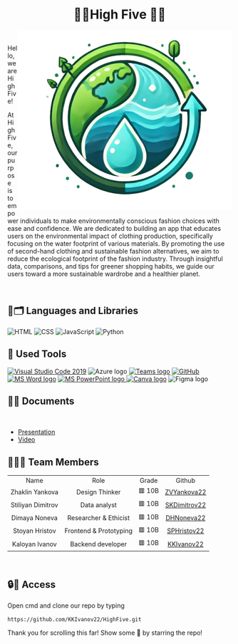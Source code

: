 
<h1 align="center"> 🙏🏻High Five 🙏🏻 </h1>
<img align="right" src="./highfive/src/figma/logo.png">

 

<br>
<p>Hello, we are High Five!</p>
<p>At HighFive, our purpose is to empower individuals to make environmentally conscious fashion choices with ease and confidence. We are dedicated to building an app that educates users on the environmental impact of clothing production, specifically focusing on the water footprint of various materials. By promoting the use of second-hand clothing and sustainable fashion alternatives, we aim to reduce the ecological footprint of the fashion industry. Through insightful data, comparisons, and tips for greener shopping habits, we guide our users toward a more sustainable wardrobe and a healthier planet.</p>
<br>

<h2 align="left">🚀🗂 Languages and Libraries </h2>
<p align="left">
<a><img src="https://upload.wikimedia.org/wikipedia/commons/thumb/6/61/HTML5_logo_and_wordmark.svg/2048px-HTML5_logo_and_wordmark.svg.png" alt="HTML" width=60px></a>
<a><img src ="https://1000logos.net/wp-content/uploads/2020/09/CSS-Logo-2011.png" alt="CSS" width=110px></a>
<a><img src="https://logos-world.net/wp-content/uploads/2023/02/JavaScript-Logo.png" alt="JavaScript" width=100px></a>
<a><img src ="https://upload.wikimedia.org/wikipedia/commons/thumb/c/c3/Python-logo-notext.svg/219px-Python-logo-notext.svg.png" alt="Python" width=48px></a>
</p>

<h2 align="left">🔧 Used Tools </h2>
<p align="left">
<a href="https://code.visualstudio.com/"><img src="https://img.icons8.com/color/48/null/visual-studio-code-2019.png" alt="Visual Studio Code 2019"/></a>
<a><img src="https://swimburger.net/media/ppnn3pcl/azure.png" alt="Azure logo"  width=45px></a>
 <a href="https://teams.microsoft.com/_?culture=en-us&country=us#/conversations/19:b01cf915e57b430ea93ab780c4f6b6dc@thread.v2?ctx=chat"><img src="https://upload.wikimedia.org/wikipedia/commons/thumb/c/c9/Microsoft_Office_Teams_%282018%E2%80%93present%29.svg/2203px-Microsoft_Office_Teams_%282018%E2%80%93present%29.svg.png" alt="Teams logo" width=48px></a>
    <a href="https://git-scm.com/"><img src="https://cdn-icons-png.flaticon.com/512/25/25231.png" alt="GitHub" heigh=48px width=48px></a>
   <a href="https://www.microsoft.com/en-ww/microsoft-365/word"><img src="https://img.icons8.com/fluency/48/000000/microsoft-word-2019.png" alt="MS Word logo" width=50px></a>
   <a href="https://www.microsoft.com/en-us/microsoft-365/powerpoint"><img src="https://img.icons8.com/fluency/48/000000/microsoft-powerpoint-2019.png" alt="MS PowerPoint logo" width=53px>
   <a href="https://freelogopng.com/image/607"><img src="https://freelogopng.com/images/all_img/1656733637logo-canva-png.png" alt="Canva logo"  width=44px></a>
   <a><img src="https://upload.wikimedia.org/wikipedia/commons/thumb/3/33/Figma-logo.svg/1200px-Figma-logo.svg.png" alt="Figma logo"  width=30px></a>

 <br>

<h2 align="left">📄📎 Documents</h2><br>
  <ul>
    <li><a href="https://codingburgas-my.sharepoint.com/:p:/g/personal/zvyankova22_codingburgas_bg/EZqYdkRO07NFjPvcuTjo1I4B92fdZ2lkoUvLkiV39Iv__Q?e=hyJf0d">Presentation</a></li>
    <li><a href="https://codingburgas-my.sharepoint.com/:p:/g/personal/zvyankova22_codingburgas_bg/EZqYdkRO07NFjPvcuTjo1I4B92fdZ2lkoUvLkiV39Iv__Q?e=hyJf0d">Video</a></li>
  </ul>  

<h2 align="left">👨🏻‍💻 Team Members </h2>
<table >
  <tr>
    <td align="center">Name</td>
    <td align="center">Role</td>
    <td align="center">Grade</td>
    <td align="center">Github</td>
  </tr>
  <tr>
    <td align="center"> Zhaklin Yankova</td>
    <td align="center">Design Thinker</td>
    <td align="center">🟥 10B</td>
    <td align="center"> <a href="https://github.com/ZVYankova22">ZVYankova22 </a></td>
  </tr>
  <tr>
    <td align="center">Stiliyan Dimitrov</td>
    <td align="center">Data analyst</td>
    <td align="center">🟥 10B</td>
    <td align="center"> <a href="https://github.com/SKDimitrov22">SKDimitrov22 </a></td>
  </tr>
  <tr>
    <td align="center">Dimaya Noneva</td>
    <td align="center">Researcher & Ethicist</td>
    <td align="center">🟥 10B</td>
    <td align="center"> <a href="https://github.com/DHNoneva22">DHNoneva22 </a></td>
  </tr>
    <tr>
    <td align="center">Stoyan Hristov</td>
    <td align="center">Frontend & Prototyping</td>
    <td align="center">🟥 10B</td>
    <td align="center"> <a href="https://github.com/SPHristov22">SPHristov22 </a></td>
  </tr>
  <tr>
    <td align="center">Kaloyan Ivanov </td>
    <td align="center">Backend developer</td>
    <td align="center">🟥 10B</td>
    <td align="center"> <a href="https://github.com/KKIvanov22">KKIvanov22 </a></td>
  </tr>
</table>
<br>

 <h2 align="left">🔒🔑 Access</h2>

 <p> Open cmd and clone our repo by typing</p>

```
https://github.com/KKIvanov22/HighFive.git
```
<p>Thank you for scrolling this far! Show some 🤍 by starring the repo!</p>

